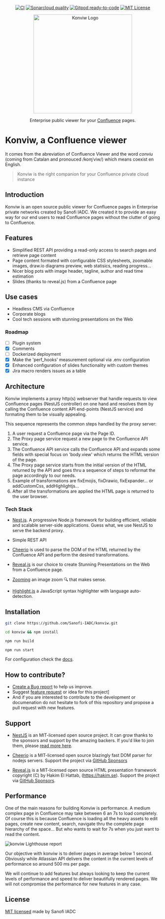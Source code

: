 <!-- markdownlint-disable MD033 -->

<center>

[![CI][ci-shield]][ci-url]
[![Sonarcloud quality][sonarcloud-shield]][sonarcloud-url]
[![Gitpod ready-to-code][gp-shield]][gp-url]
[![MIT License][license-shield]][license-url]

</center>

<p align="center">
  <a href="https://sanofi-iadc.github.io/konviw/" target="blank"><img src="https://sanofi-iadc.github.io/konviw/images/konviw.svg" width="320" alt="Konviw Logo" /></a>
</p>

  <p align="center">Enterprise public viewer for your <a href="https://www.atlassian.com/software/confluence" target="_blank">Confluence</a> pages.</p>

# Konviw, a Confluence viewer

It comes from the abreviation of Confluence Viewer and the word _conviu_ (coming from Catalan and pronouced /koɱˈviw/) which means coexist en English.

> Konviw is the right companion for your Confluence private cloud instance

## Introduction

Konviw is an open source public viewer for Confluence pages in Enterprise private networks created by Sanofi IADC. We created it to provide an easy way for our end users to read Confluence pages without the clutter of going to Confluence.

## Features

- Simplified REST API providing a read-only access to search pages and retrieve page content
- Page content formated with configurable CSS stylesheets, zoomable images, draw.io diagrams preview, web statisics, reading progress...
- Nicer blog pots with image header, tagline, author and read time estimation
- Slides (thanks to reveal.js) from a Confluence page

## Use cases

- Headless CMS via Confluence
- Corporate blogs
- Cool tech sessions with stunning presentations on the Web

### Roadmap

- [ ] Plugin system
- [x] Comments
- [ ] Dockerized deployment
- [x] Make the 'perf_hooks' measurement optional via .env configuration
- [x] Enhanced configuration of slides functionality with custom themes
- [x] Jira macro renders issues as a table

## Architecture

Konviw implements a proxy http(s) webserver that handle requests to view Confluence pages (NestJS controller) on one hand and resolves them by calling the Confluence content API end-points (NestJS service) and formating them to be visually appealing.

This sequence represents the common steps handled by the proxy server:

1. A user request a Confluence page via the Page ID.
2. The Proxy page service request a new page to the Confluence API service.
3. The Confluence API service calls the Confluence API and expands some fields with special focus on 'body.view' which returns the HTML version of the page.
4. The Proxy page service starts from the initial version of the HTML returned by the API and goes thru a sequence of steps to reformat the page accordingly to our needs.
5. Example of transformations are fixEmojis, fixDrawio, fixExpander... or addCustomCss, addHighlightjs...
6. After all the transformations are applied the HTML page is returned to the user browser.

### Tech Stack

- [Nest.js](https://nestjs.com). A progressive Node.js framework for building efficient, reliable and scalable server-side applications. Guess what, we use NestJS to serve the backend proxy.

- Simple REST API
- [Cheerio](https://cheerio.js.org) is used to parse the DOM of the HTML returned by the Confluence API and perform the desired transformations.

- [Reveal.js](https://revealjs.com) is our choice to create Stunning Presentations on the Web from a Confluence page.

- [Zooming](https://github.com/kingdido999/zooming) an image zoom 🔍 that makes sense.
- [Highlight.js](https://highlightjs.org) a JavaScript syntax highlighter with language auto-detection.

## Installation

```bash
git clone https://github.com/Sanofi-IADC/konviw.git

cd konviw && npm install

npm run build

npm run start
```

For configuration check the [docs](https://sanofi-iadc.github.io/konviw/installation).

## How to contribute?

- [Create a Bug report](https://github.com/Sanofi-IADC/konviw/issues/new?assignees=&labels=&template=bug_report.md&title=) to help us improve.
- Suggest [feature request](https://github.com/Sanofi-IADC/konviw/issues/new?assignees=&labels=&template=feature_request.md&title=) or idea for this project]
- And if you are interested to contribute to the development or documenation do not hesitate to fork of this repository and propose a pull request with new features.

## Support

- [NestJS](https://nestjs.com) is an MIT-licensed open source project. It can grow thanks to the sponsors and support by the amazing backers. If you'd like to join them, please [read more here](https://docs.nestjs.com/support).

- [Cheerio](https://cheerio.js.org) is a MIT-licensed open source blazingly fast DOM parser for nodejs servers. Support the project via [GitHub Sponsors](https://github.com/sponsors/cheeriojs)

- [Reveal.js](https://revealjs.com) is a MIT-licensed open source HTML presentation framework copyright (C) by Hakim El Hattab, (<https://hakim.se>). Support the project via [GitHub Sponsors](https://github.com/sponsors/hakimel).

## Performance

One of the main reasons for building Konviw is performance. A medium complex page in Confluence may take between 6 an 7s to load completely. Of course this is because Confluence is loading all the heavy assets to edit pages, create new content, search, navigate thru the complete page hierarchy of the space... But who wants to wait for 7s when you just want to read the content.

![konviw Lighthouse report](https://konviw.vercel.app/cpv/wiki/download/attachments/35225651/image-20210502-141206.png?version=1&modificationDate=1619964728448&cacheVersion=1&api=v2)

Our objective with konviw is to deliver pages in average below 1 second. Obviously while Atlassian API delivers the content in the current levels of performance so around 500 ms per page.

We will continue to add features but always looking to keep the current levels of performance and speed to deliver beautifully rendered pages. We will not compromise the performance for new features in any case.

## License

[MIT licensed](https://github.com/Sanofi-IADC/konviw/blob/main/LICENCE) made by Sanofi IADC

[ci-shield]: https://github.com/Sanofi-IADC/konviw/workflows/CI/badge.svg?branch=main&event=push
[ci-url]: https://github.com/Sanofi-IADC/konviw/actions
[gp-shield]: https://img.shields.io/badge/Gitpod-ready--to--code-blue?logo=gitpod
[gp-url]: https://gitpod.io/#https://github.com/Sanofi-IADC/konviw
[sonarcloud-shield]: https://sonarcloud.io/api/project_badges/measure?project=Sanofi-IADC_konviw&metric=alert_status
[sonarcloud-url]: https://sonarcloud.io/dashboard?id=Sanofi-IADC_konviw
[license-shield]: https://img.shields.io/badge/License-MIT-green.svg
[license-url]: https://github.com/Sanofi-IADC/whispr/blob/master/LICENSE

